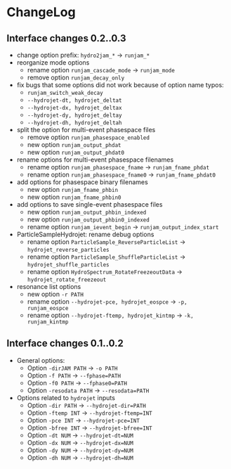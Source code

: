 # ChangeLog

## Interface changes 0.2..0.3

- change option prefix: `hydro2jam_*` -> `runjam_*`
- reorganize mode options
  - rename option `runjam_cascade_mode` -> `runjam_mode`
  - remove option `runjam_decay_only`
- fix bugs that some options did not work because of option name typos:
  - `runjam_switch_weak_decay`
  - `--hydrojet-dt, hydrojet_deltat`
  - `--hydrojet-dx, hydrojet_deltax`
  - `--hydrojet-dy, hydrojet_deltay`
  - `--hydrojet-dh, hydrojet_deltah`
- split the option for multi-event phasespace files
  - remove option `runjam_phasespace_enabled`
  - new option `runjam_output_phdat`
  - new option `runjam_output_phdat0`
- rename options for multi-event phasespace filenames
  - rename option `runjam_phasespace_fname` -> `runjam_fname_phdat`
  - rename option `runjam_phasespace_fname0` -> `runjam_fname_phdat0`
- add options for phasespace binary filenames
  - new option `runjam_fname_phbin`
  - new option `runjam_fname_phbin0`
- add options to save single-event phasespace files
  - new option `runjam_output_phbin_indexed`
  - new option `runjam_output_phbin0_indexed`
  - rename option `runjam_ievent_begin` -> `runjam_output_index_start`
- ParticleSampleHydrojet: rename debug options
  - rename option `ParticleSample_ReverseParticleList` -> `hydrojet_reverse_particles`
  - rename option `ParticleSample_ShuffleParticleList` -> `hydrojet_shuffle_particles`
  - rename option `HydroSpectrum_RotateFreezeoutData` -> `hydrojet_rotate_freezeout`
- resonance list options
  - new option `-r PATH`
  - rename option `--hydrojet-pce, hydrojet_eospce` -> `-p, runjam_eospce`
  - rename option `--hydrojet-ftemp, hydrojet_kintmp` -> `-k, runjam_kintmp`

## Interface changes 0.1..0.2

- General options:
  - Option `-dirJAM PATH`   -> `-o PATH`
  - Option `-f PATH`        -> `--fphase=PATH`
  - Option `-f0 PATH`       -> `--fphase0=PATH`
  - Option `-resodata PATH` -> `--resodata=PATH`
- Options related to `hydrojet` inputs
  - Option `-dir PATH`  -> `--hydrojet-dir=PATH`
  - Option `-ftemp INT` -> `--hydrojet-ftemp=INT`
  - Option `-pce INT`   -> `--hydrojet-pce=INT`
  - Option `-bfree INT` -> `--hydrojet-bfree=INT`
  - Option `-dt NUM`    -> `--hydrojet-dt=NUM`
  - Option `-dx NUM`    -> `--hydrojet-dx=NUM`
  - Option `-dy NUM`    -> `--hydrojet-dy=NUM`
  - Option `-dh NUM`    -> `--hydrojet-dh=NUM`
